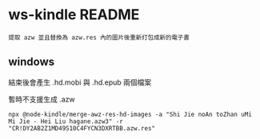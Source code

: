 # ws-kindle README

    提取 azw 並且替換為 azw.res 內的圖片後重新打包成新的電子書

## windows

結束後會產生 .hd.mobi 與 .hd.epub 兩個檔案

暫時不支援生成 .azw

```
npx @node-kindle/merge-awz-res-hd-images -a "Shi Jie noAn toZhan uMi Mi Jie - Hei Liu hagane.azw3" -r "CR!DY2AB2Z1MD49S10C4FYCN3DXRTBB.azw.res"
```
